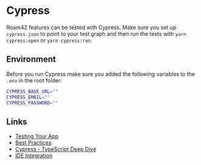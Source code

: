 # Cypress

Roam42 features can be tested with Cypress. Make sure you set up `cypress.json`
to point to your test graph and then run the tests with `yarn cypress:open`
or `yarn cypress:run`.

## Environment

Before you run Cypress make sure you added the following variables to the `.env`
in the root folder:

```bash
CYPRESS_BASE_URL=""
CYPRESS_EMAIL=""
CYPRESS_PASSWORD=""
```

## Links

- [Testing Your App](https://docs.cypress.io/guides/getting-started/testing-your-app)
- [Best Practices](https://docs.cypress.io/guides/references/best-practices)
- [Cypress - TypeScript Deep Dive](https://basarat.gitbook.io/typescript/intro-1/cypress)
- [IDE Integration](https://docs.cypress.io/guides/tooling/IDE-integration#Visual-Studio-Code)
